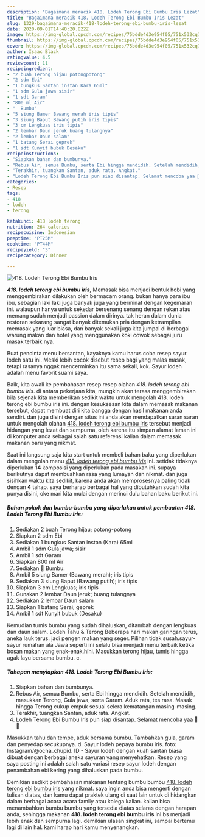 ```yaml
---
description: "Bagaimana meracik 418. Lodeh Terong Ebi Bumbu Iris Lezat"
title: "Bagaimana meracik 418. Lodeh Terong Ebi Bumbu Iris Lezat"
slug: 1329-bagaimana-meracik-418-lodeh-terong-ebi-bumbu-iris-lezat
date: 2020-09-01T14:40:20.822Z
image: https://img-global.cpcdn.com/recipes/75bdde4d3e954f05/751x532cq70/418-lodeh-terong-ebi-bumbu-iris-foto-resep-utama.jpg
thumbnail: https://img-global.cpcdn.com/recipes/75bdde4d3e954f05/751x532cq70/418-lodeh-terong-ebi-bumbu-iris-foto-resep-utama.jpg
cover: https://img-global.cpcdn.com/recipes/75bdde4d3e954f05/751x532cq70/418-lodeh-terong-ebi-bumbu-iris-foto-resep-utama.jpg
author: Isaac Black
ratingvalue: 4.5
reviewcount: 11
recipeingredient:
- "2 buah Terong hijau potongpotong"
- "2 sdm Ebi"
- "1 bungkus Santan instan Kara 65ml"
- "1 sdm Gula jawa sisir"
- "1 sdt Garam"
- "800 ml Air"
- "  Bumbu"
- "5 siung Bamer Bawang merah iris tipis"
- "3 siung Baput Bawang putih iris tipis"
- "3 cm Lengkuas iris tipis"
- "2 lembar Daun jeruk buang tulangnya"
- "2 lembar Daun salam"
- "1 batang Serai geprek"
- "1 sdt Kunyit bubuk Desaku"
recipeinstructions:
- "Siapkan bahan dan bumbunya."
- "Rebus Air, semua Bumbu, serta Ebi hingga mendidih. Setelah mendidih, masukkan Terong, Gula jawa, serta Garam. Aduk rata, tes rasa. Masak hingga Terong cukup empuk sesuai selera kematangan masing-masing."
- "Terakhir, tuangkan Santan, aduk rata. Angkat."
- "Lodeh Terong Ebi Bumbu Iris pun siap disantap. Selamat mencoba yaa 🙏😊"
categories:
- Resep
tags:
- 418
- lodeh
- terong

katakunci: 418 lodeh terong 
nutrition: 264 calories
recipecuisine: Indonesian
preptime: "PT25M"
cooktime: "PT44M"
recipeyield: "3"
recipecategory: Dinner

---
```



![418. Lodeh Terong Ebi Bumbu Iris](https://img-global.cpcdn.com/recipes/75bdde4d3e954f05/751x532cq70/418-lodeh-terong-ebi-bumbu-iris-foto-resep-utama.jpg)

<b><i>418. lodeh terong ebi bumbu iris</i></b>, Memasak bisa menjadi bentuk hobi yang menggembirakan dilakukan oleh bermacam orang. bukan hanya para ibu ibu, sebagian laki laki juga banyak juga yang berminat dengan kegemaran ini. walaupun hanya untuk sekedar bersenang senang dengan rekan atau memang sudah menjadi passion dalam dirinya. tak heran dalam dunia restoran sekarang sangat banyak ditemukan pria dengan ketrampilan memasak yang luar biasa, dan banyak sekali juga kita jumpai di berbagai warung makan dan hotel yang menggunakan koki cowok sebagai juru masak terbaik nya.

Buat pencinta menu bersantan, kayaknya kamu harus coba resep sayur lodeh satu ini. Meski lebih cocok disebut resep bagi yang malas masak, tetapi rasanya nggak mencerminkan itu sama sekali, kok. Sayur lodeh adalah menu favorit suami saya.

Baik, kita awali ke pembahasan resep resep olahan <i>418. lodeh terong ebi bumbu iris</i>. di antara pekerjaan kita, mungkin akan terasa menggembirakan bila sejenak kita memberikan sedikit waktu untuk mengolah 418. lodeh terong ebi bumbu iris ini. dengan kesuksesan kita dalam memasak makanan tersebut, dapat membuat diri kita bangga dengan hasil makanan anda sendiri. dan juga disini dengan situs ini anda akan mendapatkan saran saran untuk mengolah olahan <u>418. lodeh terong ebi bumbu iris</u> tersebut menjadi hidangan yang lezat dan sempurna, oleh karena itu simpan alamat laman ini di komputer anda sebagai salah satu referensi kalian dalam memasak makanan baru yang nikmat.


Saat ini langsung saja kita start untuk membeli bahan baku yang diperlukan dalam mengolah menu <u><i>418. lodeh terong ebi bumbu iris</i></u> ini. setidak tidaknya diperlukan <b>14</b> komposisi yang diperlukan pada masakan ini. supaya berikutnya dapat membuahkan rasa yang lumayan dan nikmat. dan juga sisihkan waktu kita sedikit, karena anda akan memprosesnya paling tidak dengan <b>4</b> tahap. saya berharap berbagai hal yang dibutuhkan sudah kita punya disini, oke mari kita mulai dengan merinci dulu bahan baku berikut ini.

<!--inarticleads1-->

##### Bahan pokok dan bumbu-bumbu yang diperlukan untuk pembuatan 418. Lodeh Terong Ebi Bumbu Iris:

1. Sediakan 2 buah Terong hijau; potong-potong
1. Siapkan 2 sdm Ebi
1. Sediakan 1 bungkus Santan instan (Kara) 65ml
1. Ambil 1 sdm Gula jawa; sisir
1. Ambil 1 sdt Garam
1. Siapkan 800 ml Air
1. Sediakan  📌 Bumbu:
1. Ambil 5 siung Bamer (Bawang merah); iris tipis
1. Sediakan 3 siung Baput (Bawang putih); iris tipis
1. Siapkan 3 cm Lengkuas; iris tipis
1. Gunakan 2 lembar Daun jeruk; buang tulangnya
1. Sediakan 2 lembar Daun salam
1. Siapkan 1 batang Serai; geprek
1. Ambil 1 sdt Kunyit bubuk (Desaku)


Kemudian tumis bumbu yang sudah dihaluskan, ditambah dengan lengkuas dan daun salam. Lodeh Tahu &amp; Terong Beberapa hari makan garingan terus, aneka lauk terus. jadi pengen makan yang seger. Pilihan tidak susah.sayur-sayur rumahan ala Jawa seperti ini selalu bisa menjadi menu terbaik ketika bosan makan yang enak-enak.hihi. Masukkan terong hijau, tumis hingga agak layu bersama bumbu. c. 

<!--inarticleads2-->

##### Tahapan menyiapkan 418. Lodeh Terong Ebi Bumbu Iris:

1. Siapkan bahan dan bumbunya.
1. Rebus Air, semua Bumbu, serta Ebi hingga mendidih. Setelah mendidih, masukkan Terong, Gula jawa, serta Garam. Aduk rata, tes rasa. Masak hingga Terong cukup empuk sesuai selera kematangan masing-masing.
1. Terakhir, tuangkan Santan, aduk rata. Angkat.
1. Lodeh Terong Ebi Bumbu Iris pun siap disantap. Selamat mencoba yaa 🙏😊


Masukkan tahu dan tempe, aduk bersama bumbu. Tambahkan gula, garam dan penyedap secukupnya. d. Sayur lodeh pepaya bumbu iris. foto: Instagram/@ocha_chupid. ID - Sayur lodeh dengan kuah santan biasa dibuat dengan berbagai aneka sayuran yang menyehatkan. Resep yang saya posting ini adalah salah satu variasi resep sayur lodeh dengan penambahan ebi kering yang dihaluskan pada bumbu. 

Demikian sedikit pembahasan makanan tentang bumbu bumbu <u>418. lodeh terong ebi bumbu iris</u> yang nikmat. saya ingin anda bisa mengerti dengan tulisan diatas, dan kamu dapat praktek ulang di saat lain untuk di hidangkan dalam berbagai acara acara family atau kolega kalian. kalian bisa menambahkan bumbu bumbu yang tersedia diatas selaras dengan harapan anda, sehingga makanan <b>418. lodeh terong ebi bumbu iris</b> ini bs menjadi lebih enak dan sempurna lagi. demikian ulasan singkat ini, sampai bertemu lagi di lain hal. kami harap hari kamu menyenangkan.

